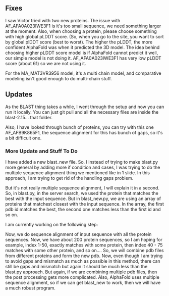 ## Fixes

I saw Victor tried with two new proteins. The issue with AF_AFA0A023IWE3F1 is it's too small sequence, we need something larger at the moment. Also, when choosing a protein, please choose something with high global pLDDT score. (So, when you go to the site, you want to sort by global plDDT score (best to worst). The higher the pLDDT, the more confident AlphaFold was when it predicted the 3D model. The idea behind choosing higher pLDDT score model is if AlphaFold cannot predict it well, our simple model is not doing it. AF_AFA0A023IWE3F1 has very low pLDDT score (about 61) so we are not using it.

For the MA_MAT3VR3956 model, it's a multi chain model, and comparative modeling isn't good enough to do multi-chain stuff.

## Updates

As the BLAST thing takes a while, I went through the setup and now you can run it locally. You can just git pull and all the necessary files are inside the blast-2.15... that folder.

Also, I have looked through bunch of proteins, you can try with this one AF_AFB9K865F1, the sequence alignment for this has bunch of gaps, so it's a bit difficult one.

### More Update and Stuff To Do

I have added a new blast_new file. So, I instead of trying to make blast.py more general by adding more if condition and cases, I was trying to do the multiple sequence alignment thing we mentioned like in 1 slide. In this approach, I am trying to get rid of the handling gaps problem. 

But it's not really multiple sequence alignment, I will explain it in a second. So, in blast.py, in the server search, we used the protein that matches the best with the input sequence. But in blast_new.py, we are using an array of proteins that matchest closest with the input sequence. In the array, the first pdb id matches the best, the second one matches less than the first id and so on.

I am currently working on the following step:

Now, we do sequence alignment of input sequence with all the protein sequences. Now, we have about 200 protein sequences, so I am hoping for example, index 1-50, exactly matches with some protein, then index 40 - 75 matches with some other protein, and so on.... So, we will combine pdb files from different proteins and form the new pdb. Now, even though I am trying to avoid gaps and mismatch as much as possible in this method, there can still be gaps and mismatch but again it should be much less than the blast.py approach. But again, if we are combining multiple pdb files, then the post processing gets more complicated. Also, AlphaFold uses multiple sequence alignment, so if we can get blast_new to work, then we will have a much robust program.


